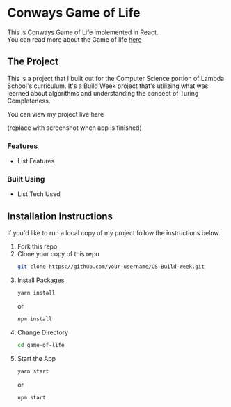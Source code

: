 # Conways Game of Life

<p>This is Conways Game of Life implemented in React.<br />
You can read more about the Game of life <a href="https://en.wikipedia.org/wiki/Conway%27s_Game_of_Life" target="blank">here</a></p>

## The Project

<p>This is a project that I built out for the Computer Science portion of Lambda School's curriculum. It's a Build Week project that's utilizing what was learned about algorithms and understanding the concept of Turing Completeness.</p>

<p>You can view my project live here</p>

<p>(replace with screenshot when app is finished)</p>

### Features

<ul>
  <li>List Features</li>
</ul>

### Built Using
<ul>
  <li>List Tech Used</li>
</ul>

## Installation Instructions
<p>If you'd like to run a local copy of my project follow the instructions below.</p>
<ol>
  <li>Fork this repo</li>
  <li>Clone your copy of this repo</li>

  ```sh
  git clone https://github.com/your-username/CS-Build-Week.git
  ```
  <li>Install Packages</li>

  ```sh
  yarn install
  ```
  or
  
  ```sh
  npm install
  ```
  <li>Change Directory</li>
  
  ```sh
  cd game-of-life
  ```

  <li>Start the App</li>

  ```sh
  yarn start
  ```
  or

  ```sh
  npm start
  ```
</ol>
